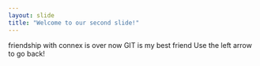 ```yaml
---
layout: slide
title: "Welcome to our second slide!"
---
```

friendship with connex is over
now GIT is my best friend
Use the left arrow to go back!
